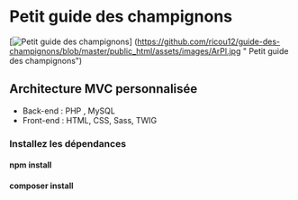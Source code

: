 # Petit guide des champignons

[![Petit guide des champignons](https://petit-guide-des-champignons.000webhostapp.com/)]
(https://github.com/ricou12/guide-des-champignons/blob/master/public_html/assets/images/ArPl.jpg " Petit guide des champignons")

## Architecture MVC personnalisée
- Back-end : PHP , MySQL
- Front-end : HTML, CSS, Sass, TWIG

### Installez les dépendances
#### npm install
#### composer install 
